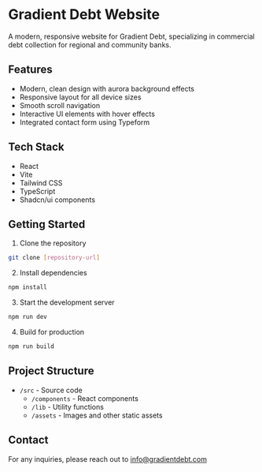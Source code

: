 # Gradient Debt Website

A modern, responsive website for Gradient Debt, specializing in commercial debt collection for regional and community banks.

## Features

- Modern, clean design with aurora background effects
- Responsive layout for all device sizes
- Smooth scroll navigation
- Interactive UI elements with hover effects
- Integrated contact form using Typeform

## Tech Stack

- React
- Vite
- Tailwind CSS
- TypeScript
- Shadcn/ui components

## Getting Started

1. Clone the repository
```bash
git clone [repository-url]
```

2. Install dependencies
```bash
npm install
```

3. Start the development server
```bash
npm run dev
```

4. Build for production
```bash
npm run build
```

## Project Structure

- `/src` - Source code
  - `/components` - React components
  - `/lib` - Utility functions
  - `/assets` - Images and other static assets

## Contact

For any inquiries, please reach out to info@gradientdebt.com 